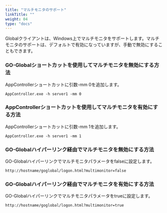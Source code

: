 ```yaml
---
title: "マルチモニタのサポート"
linkTitle: ""
weight: 04
type: "docs"
---
```


Globalクライアントは、Windows上でマルチモニタをサポートします。マルチモニタのサポートは、デフォルトで有効になっていますが、手動で無効にすることもできます。

### GO-Globalショートカットを使用してマルチモニタを無効にする方法

AppControllerショートカットに引数-mm 0を追加します。

```
AppController.exe -h server1 -mm 0
```

### AppControllerショートカットを使用してマルチモニタを有効にする方法

AppControllerショートカットに引数-mm 1を追加します。

```
AppController.exe -h server1 -mm 1
```

### GO-Globalハイパーリンク経由でマルチモニタを無効にする方法

GO-Globalハイパーリンクでマルチモニタパラメータをfalseに設定します。

```
http://hostname/goglobal/logon.html?multimonitor=false 
```

### GO-Globalハイパーリンク経由でマルチモニタを有効にする方法

GO-Globalハイパーリンクでマルチモニタパラメータをtrueに設定します。

```
http://hostname/goglobal/logon.html?multimonitor=true 
```

